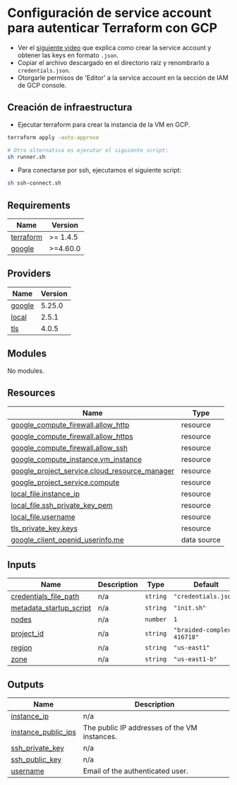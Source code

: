 # Configuración de service account para autenticar Terraform con GCP

-   Ver el [siguiente video](https://youtu.be/KilW1B8gxW4?si=EyeC7kTnZO5Otjzr) que explica como crear la service account y obtener las keys en formato `.json`.
-   Copiar el archivo descargado en el directorio raíz y renombrarlo a `credentials.json`.
-   Otorgarle permisos de 'Editor' a la service account en la sección de IAM de GCP console.

## Creación de infraestructura

-   Ejecutar terraform para crear la instancia de la VM en GCP.

```bash
terraform apply -auto-approve

# Otra alternativa es ejecutar el siguiente script:
sh runner.sh
```

-   Para conectarse por ssh, ejecutamos el siguiente script:

```bash
sh ssh-connect.sh
```

<!-- BEGINNING OF PRE-COMMIT-TERRAFORM DOCS HOOK -->

## Requirements

| Name                                                                     | Version  |
| ------------------------------------------------------------------------ | -------- |
| <a name="requirement_terraform"></a> [terraform](#requirement_terraform) | >= 1.4.5 |
| <a name="requirement_google"></a> [google](#requirement_google)          | >=4.60.0 |

## Providers

| Name                                                      | Version |
| --------------------------------------------------------- | ------- |
| <a name="provider_google"></a> [google](#provider_google) | 5.25.0  |
| <a name="provider_local"></a> [local](#provider_local)    | 2.5.1   |
| <a name="provider_tls"></a> [tls](#provider_tls)          | 4.0.5   |

## Modules

No modules.

## Resources

| Name                                                                                                                                            | Type        |
| ----------------------------------------------------------------------------------------------------------------------------------------------- | ----------- |
| [google_compute_firewall.allow_http](https://registry.terraform.io/providers/hashicorp/google/latest/docs/resources/compute_firewall)           | resource    |
| [google_compute_firewall.allow_https](https://registry.terraform.io/providers/hashicorp/google/latest/docs/resources/compute_firewall)          | resource    |
| [google_compute_firewall.allow_ssh](https://registry.terraform.io/providers/hashicorp/google/latest/docs/resources/compute_firewall)            | resource    |
| [google_compute_instance.vm_instance](https://registry.terraform.io/providers/hashicorp/google/latest/docs/resources/compute_instance)          | resource    |
| [google_project_service.cloud_resource_manager](https://registry.terraform.io/providers/hashicorp/google/latest/docs/resources/project_service) | resource    |
| [google_project_service.compute](https://registry.terraform.io/providers/hashicorp/google/latest/docs/resources/project_service)                | resource    |
| [local_file.instance_ip](https://registry.terraform.io/providers/hashicorp/local/latest/docs/resources/file)                                    | resource    |
| [local_file.ssh_private_key_pem](https://registry.terraform.io/providers/hashicorp/local/latest/docs/resources/file)                            | resource    |
| [local_file.username](https://registry.terraform.io/providers/hashicorp/local/latest/docs/resources/file)                                       | resource    |
| [tls_private_key.keys](https://registry.terraform.io/providers/hashicorp/tls/latest/docs/resources/private_key)                                 | resource    |
| [google_client_openid_userinfo.me](https://registry.terraform.io/providers/hashicorp/google/latest/docs/data-sources/client_openid_userinfo)    | data source |

## Inputs

| Name                                                                                                   | Description | Type     | Default                    | Required |
| ------------------------------------------------------------------------------------------------------ | ----------- | -------- | -------------------------- | :------: |
| <a name="input_credentials_file_path"></a> [credentials_file_path](#input_credentials_file_path)       | n/a         | `string` | `"credentials.json"`       |    no    |
| <a name="input_metadata_startup_script"></a> [metadata_startup_script](#input_metadata_startup_script) | n/a         | `string` | `"init.sh"`                |    no    |
| <a name="input_nodes"></a> [nodes](#input_nodes)                                                       | n/a         | `number` | `1`                        |    no    |
| <a name="input_project_id"></a> [project_id](#input_project_id)                                        | n/a         | `string` | `"braided-complex-416718"` |    no    |
| <a name="input_region"></a> [region](#input_region)                                                    | n/a         | `string` | `"us-east1"`               |    no    |
| <a name="input_zone"></a> [zone](#input_zone)                                                          | n/a         | `string` | `"us-east1-b"`             |    no    |

## Outputs

| Name                                                                                         | Description                                  |
| -------------------------------------------------------------------------------------------- | -------------------------------------------- |
| <a name="output_instance_ip"></a> [instance_ip](#output_instance_ip)                         | n/a                                          |
| <a name="output_instance_public_ips"></a> [instance_public_ips](#output_instance_public_ips) | The public IP addresses of the VM instances. |
| <a name="output_ssh_private_key"></a> [ssh_private_key](#output_ssh_private_key)             | n/a                                          |
| <a name="output_ssh_public_key"></a> [ssh_public_key](#output_ssh_public_key)                | n/a                                          |
| <a name="output_username"></a> [username](#output_username)                                  | Email of the authenticated user.             |

<!-- END OF PRE-COMMIT-TERRAFORM DOCS HOOK -->
